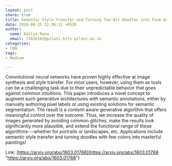 ```yaml
---
layout: post
share: true
title: Semantic Style Transfer and Turning Two-Bit Doodles into Fine Artworks
date: 2018-08-25 22:36:12 +0530
author:
  name: Aditya Rana
  email: f2016182@pilani.bits-pilani.ac.in
categories:
- CNN
tags:
- Medium

---
```

Convolutional neural networks  have proven highly effective at image synthesis and style transfer. For most users, however, using them as tools can be a challenging task due to their unpredictable behavior that goes against common intuitions. This paper introduces a novel concept to augment such generative architectures with semantic annotations, either by manually authoring pixel labels or using existing solutions for semantic segmentation. The result is a content-aware generative algorithm that offers meaningful control over the outcome. Thus, we increase the quality of images generated by avoiding common glitches, make the results look significantly more plausible, and extend the functional range of these algorithms---whether for portraits or landscapes, etc. Applications include semantic style transfer and turning doodles with few colors into masterful paintings!  

Link: [https://arxiv.org/abs/1603.01768](https://arxiv.org/abs/1603.01768 "https://arxiv.org/abs/1603.01768")